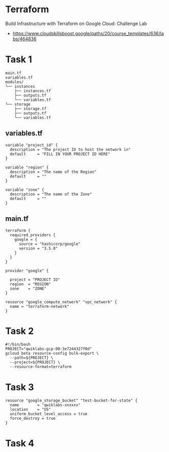 # Terraform 
Build Infrastructure with Terraform on Google Cloud: Challenge Lab
- https://www.cloudskillsboost.google/paths/20/course_templates/636/labs/464836

# Task 1

```
main.tf
variables.tf
modules/
└── instances
    ├── instances.tf
    ├── outputs.tf
    └── variables.tf
└── storage
    ├── storage.tf
    ├── outputs.tf
    └── variables.tf
```
## variables.tf
```
variable "project_id" {
  description = "The project ID to host the network in"
  default     = "FILL IN YOUR PROJECT ID HERE"
}

variable "region" {
  description = "The name of the Region"
  default     = ""
}

variable "zone" {
  description = "The name of the Zone"
  default     = ""
}
```

## main.tf
```
terraform {
  required_providers {
    google = {
      source = "hashicorp/google"
      version = "3.5.0"
    }
  }
}

provider "google" {

  project = "PROJECT ID"
  region  = "REGION"
  zone    = "ZONE"
}

resource "google_compute_network" "vpc_network" {
  name = "terraform-network"
}
```
# Task 2

```
#!/bin/bash
PROJECT="qwiklabs-gcp-00-3e7244327f0d"
gcloud beta resource-config bulk-export \
  --path=${PROJECT} \
  --project=${PROJECT} \
  --resource-format=terraform
```
# Task 3
```
resource "google_storage_bucket" "test-bucket-for-state" {
  name        = "qwiklabs-xxxxxx"
  location    = "US"
  uniform_bucket_level_access = true
  force_destroy = true
}
```

# Task 4
